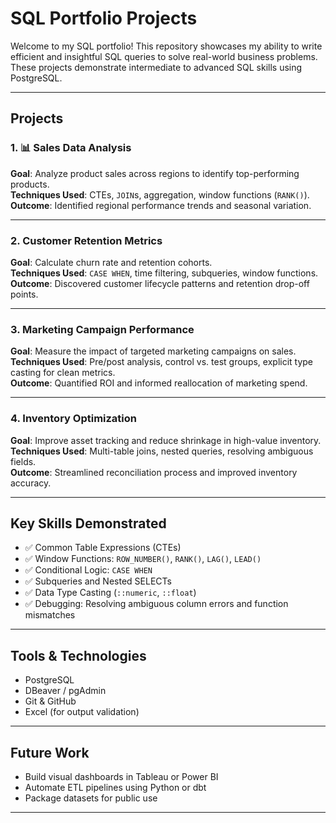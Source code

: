 # SQL Portfolio Projects

Welcome to my SQL portfolio! This repository showcases my ability to write efficient and insightful SQL queries to solve real-world business problems. These projects demonstrate intermediate to advanced SQL skills using PostgreSQL.

---

## Projects

### 1. 📊 Sales Data Analysis
**Goal**: Analyze product sales across regions to identify top-performing products.  
**Techniques Used**: CTEs, `JOIN`s, aggregation, window functions (`RANK()`).  
**Outcome**: Identified regional performance trends and seasonal variation.

---

### 2.  Customer Retention Metrics
**Goal**: Calculate churn rate and retention cohorts.  
**Techniques Used**: `CASE WHEN`, time filtering, subqueries, window functions.  
**Outcome**: Discovered customer lifecycle patterns and retention drop-off points.

---

### 3.  Marketing Campaign Performance
**Goal**: Measure the impact of targeted marketing campaigns on sales.  
**Techniques Used**: Pre/post analysis, control vs. test groups, explicit type casting for clean metrics.  
**Outcome**: Quantified ROI and informed reallocation of marketing spend.

---

### 4.  Inventory Optimization
**Goal**: Improve asset tracking and reduce shrinkage in high-value inventory.  
**Techniques Used**: Multi-table joins, nested queries, resolving ambiguous fields.  
**Outcome**: Streamlined reconciliation process and improved inventory accuracy.

---

##  Key Skills Demonstrated

- ✅ Common Table Expressions (CTEs)
- ✅ Window Functions: `ROW_NUMBER()`, `RANK()`, `LAG()`, `LEAD()`
- ✅ Conditional Logic: `CASE WHEN`
- ✅ Subqueries and Nested SELECTs
- ✅ Data Type Casting (`::numeric`, `::float`)
- ✅ Debugging: Resolving ambiguous column errors and function mismatches

---

##  Tools & Technologies

- PostgreSQL
- DBeaver / pgAdmin
- Git & GitHub
- Excel (for output validation)

---

##  Future Work

-  Build visual dashboards in Tableau or Power BI
-  Automate ETL pipelines using Python or dbt
-  Package datasets for public use

---


